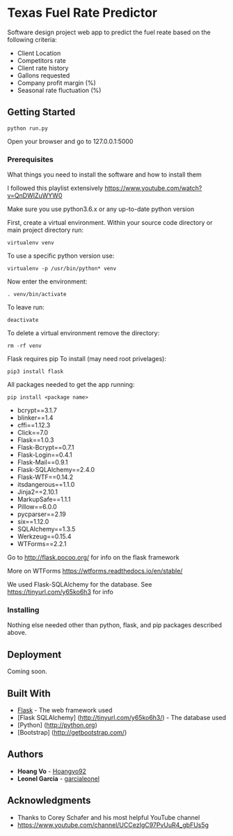 
# Texas Fuel Rate Predictor

Software design project web app to predict the fuel reate based on the following criteria:
- Client Location
- Competitors rate
- Client rate history
- Gallons requested
- Company profit margin (%)
- Seasonal rate fluctuation (%)


## Getting Started

```
python run.py
```

Open your browser and go to 127.0.0.1:5000

### Prerequisites

What things you need to install the software and how to install them

I followed this playlist extensively 
https://www.youtube.com/watch?v=QnDWIZuWYW0

Make sure you use python3.6.x or any up-to-date python version

First, create a virtual environment.
Within your source code directory or main project directory run:
```
virtualenv venv
```

To use a specific python version use:

```
virtualenv -p /usr/bin/python* venv
```

Now enter the environment:

```
. venv/bin/activate
```

To leave run:

```
deactivate
```

To delete a virtual environment remove the directory:

```
rm -rf venv
```

Flask requires pip To install (may need root privelages):

```
pip3 install flask
```

All packages needed to get the app running:

```
pip install <package name>
```
- bcrypt==3.1.7
- blinker==1.4
- cffi==1.12.3
- Click==7.0
- Flask==1.0.3
- Flask-Bcrypt==0.7.1
- Flask-Login==0.4.1
- Flask-Mail==0.9.1
- Flask-SQLAlchemy==2.4.0
- Flask-WTF==0.14.2
- itsdangerous==1.1.0
- Jinja2==2.10.1
- MarkupSafe==1.1.1
- Pillow==6.0.0
- pycparser==2.19
- six==1.12.0
- SQLAlchemy==1.3.5
- Werkzeug==0.15.4
- WTForms==2.2.1

Go to http://flask.pocoo.org/ for info on the flask framework

More on WTForms
https://wtforms.readthedocs.io/en/stable/

We used Flask-SQLAlchemy for the database. 
See https://tinyurl.com/y65ko6h3 for info

### Installing

Nothing else needed other than python, flask, and pip packages described above.

## Deployment

Coming soon.

## Built With

* [Flask](http://flask.pocoo.org/) - The web framework used
* [Flask SQLAlchemy] (http://tinyurl.com/y65ko6h3/) - The database used
* [Python] (http://python.org)
* [Bootstrap] (http://getbootstrap.com/)

## Authors

* **Hoang Vo** - [Hoangvo92](https://github.com/Hoangvo92)
* **Leonel Garcia** - [garcialeonel](https://github.com/garcialeonel)

## Acknowledgments

* Thanks to Corey Schafer and his most helpful YouTube channel 
* https://www.youtube.com/channel/UCCezIgC97PvUuR4_gbFUs5g
